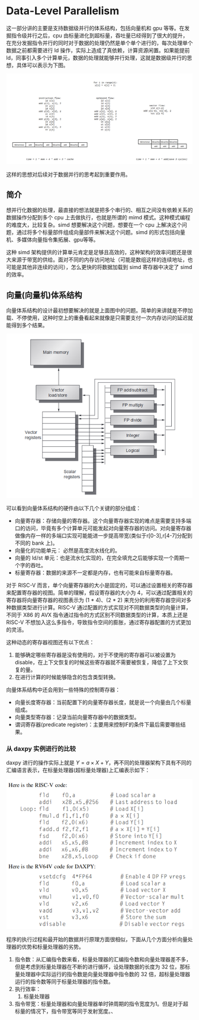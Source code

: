 # Data-Level Parallelism

这一部分讲的主要是支持数据级并行的体系结构，包括向量机和 gpu 等等。在发掘指令级并行之后，cpu 由标量进化到超标量，吞吐量已经得到了很大的提升，在充分发掘指令并行的同时对于数据的处理仍然是单个单个进行的，每次处理单个数据之前都需要进行 ld 操作，实际上造成了真依赖，计算资源闲置。如果能提前 ld，同事引入多个计算单元，数据的处理就能够并行处理，这就是数据级并行的思想，具体可以表示为下图。

![数据并行原理](./images/ch4/why_data_level_para.png)

这样的思想对后续对于数据并行的思考起到重要作用。

## 简介

想并行化数据的处理，最直接的想法就是把多个串行的、相互之间没有依赖关系的数据操作分配到多个 cpu 上去做执行，也就是所谓的 mimd 模式。这种模式编程的难度大，比较复杂。simd 想要解决这个问题，想要在一个 cpu 上解决这个问题，通过将多个标量部件组成向量部件来解决这个问题。simd 的形式包括向量机、多媒体向量指令集拓展、gpu等等。

这种 simd 架构提供的计算单元肯定是足够且高效的，这种架构的效率问题还是很大来源于带宽的供给。面对不同的内存访问地址（可能是数组这样的连续地址，也可能是其他非连续的访问），怎么更快的将数据加载到 simd 寄存器中决定了 simd 的效率。

## 向量(向量机)体系结构

向量体系结构的设计最初想要解决的就是上面图中的问题。简单的来讲就是不停加载、不停使用，这种时空上的重叠看起来就像是只需要支付一次内存访问的延迟就能得到多个结果。

![经典向量体系结构](./images/ch4/vector_arch.png)

可以看到向量体系结构的硬件由以下几个关键的部分组成：

- 向量寄存器：存储向量的寄存器。这个向量寄存器实现的难点是需要支持多端口的访问，毕竟有多个计算单元可能发起对向量寄存器的访问。对向量寄存器做像内存一样的多端口实现可能能进一步提高带宽(类似于r[0-3],r[4-7]分配到不同的 bank 上)。
- 向量化的功能单元： 必然是高度流水线化的。
- 向量的 ld/st 单元：也是流水化实现的，在完全填充之后能够实现一个周期一个字的吞吐。
- 标量寄存器：数据的来源不一定都是内存，也有可能来自标量寄存器。

对于 RISC-V 而言，单个向量寄存器的大小是固定的，可以通过设置相关的寄存器来配置寄存器的视图。简单的理解，假设寄存器的大小为 4，可以通过配置相关的寄存器将向量寄存器的视图表示为 (1 \* 4)、(2 \* 2) 来充分的利用寄存器空间对多种数据类型进行计算。RISC-V 通过配置的方式实现对不同数据类型的向量计算，不同于 X86 的 AVX 指令通过指令的方式区别不同数据类型的计算，本质上还是 RISC-V 不想加入这么多指令，导致指令空间的膨胀，通过寄存器配置的方式更加的灵活。

这种动态的寄存器视图还有以下优点：

1. 能够确定哪些寄存器是没有使用的，对于不使用的寄存器可以被设置为 disable，在上下文恢复的时候这些寄存器就不需要被恢复，降低了上下文恢复的量。
2. 在进行计算的时候能够隐含的包含类型转换。

向量体系结构中还会用到一些特殊的控制寄存器：

- 向量长度寄存器：当前配置下的向量寄存器长度，就是说一个向量由几个标量组成。
- 向量类型寄存器：记录当前向量寄存器中的数据类型。
- 谓词寄存器(predicate register)：主要用来控制IF的条件下最后需要哪些结果。

### 从 daxpy 实例进行的比较

daxpy 进行的操作实际上就是 $Y = a \times X + Y$，再不同的处理器架构下具有不同的汇编语言表示，在标量处理器(超标量处理器)上汇编表示如下：

![daxpy asm](./images/ch4/daxpy_asm.png)

程序的执行过程和最开始的数据并行原理方面很相似，下面从几个方面分析向量处理器的优势和标量处理器的劣势。

1. 指令数：从汇编指令数来看，标量处理器的汇编指令数和向量处理器差不多，但是考虑到标量处理器在不断的进行循环，设处理数据的长度为 32 位，那标量处理器中实际运行的指令数是向量处理器中指令数的 32 倍，超标量处理器运行的指令数等同于标量处理器的指令数。
2. 执行效率：
   1. 标量处理器
3. 指令带宽：标量处理器和向量处理器单时钟周期的指令宽度为1。但是对于超标量的情况下，指令带宽等同于发射宽度。、
